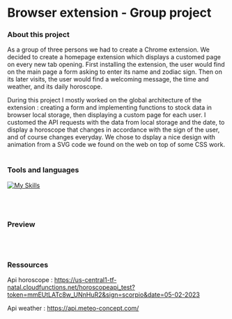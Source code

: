 # Browser extension - Group project

### About this project

As a group of three persons we had to create a Chrome extension. 
We decided to create a homepage extension which displays a customed page on every new tab opening.
First installing the extension, the user would find on the main page a form asking to enter its name and zodiac sign. 
Then on its later visits, the user would find a welcoming message, the time and weather, and its daily horoscope. 

During this project I mostly worked on the global architecture of the extension : creating a form and implementing functions to stock data in browser local storage, then displaying a custom page for each user. I customed the API requests with the data from local storage and the date, to display a horoscope that changes in accordance with the sign of the user, and of course changes everyday.
We chose to dsplay a nice design with animation from a SVG code we found on the web on top of some CSS work. 
<br>
<br>

### Tools and languages

[![My Skills](https://skillicons.dev/icons?i=js,html,css,svg,figma,git,github,vscode,postman)](https://skillicons.dev)

<br>
<br>

### Preview


<br>
<br>

### Ressources

Api horoscope : https://us-central1-tf-natal.cloudfunctions.net/horoscopeapi_test?token=mmEUtLATc8w_UNnHuR2&sign=scorpio&date=05-02-2023

Api weather : https://api.meteo-concept.com/
